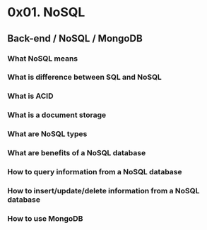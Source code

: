 # 0x01. NoSQL
## Back-end / NoSQL / MongoDB
### What NoSQL means
### What is difference between SQL and NoSQL
### What is ACID
### What is a document storage
### What are NoSQL types
### What are benefits of a NoSQL database
### How to query information from a NoSQL database
### How to insert/update/delete information from a NoSQL database
### How to use MongoDB